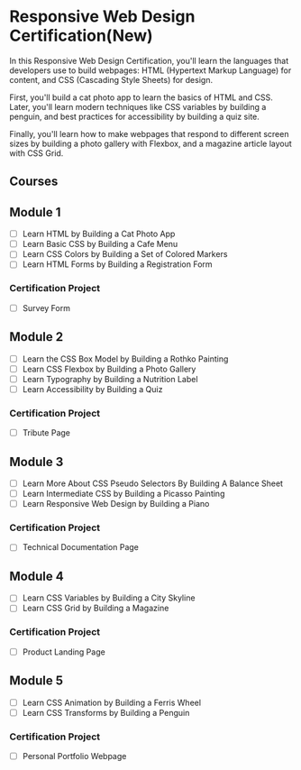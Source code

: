 # Responsive Web Design Certification(New)

In this Responsive Web Design Certification, you'll learn the languages that developers use to build webpages: HTML (Hypertext Markup Language) for content, and CSS (Cascading Style Sheets) for design.

First, you'll build a cat photo app to learn the basics of HTML and CSS. Later, you'll learn modern techniques like CSS variables by building a penguin, and best practices for accessibility by building a quiz site.

Finally, you'll learn how to make webpages that respond to different screen sizes by building a photo gallery with Flexbox, and a magazine article layout with CSS Grid.

## Courses

## Module 1

- [ ] Learn HTML by Building a Cat Photo App
- [ ] Learn Basic CSS by Building a Cafe Menu
- [ ] Learn CSS Colors by Building a Set of Colored Markers
- [ ] Learn HTML Forms by Building a Registration Form

### Certification Project

- [ ] Survey Form

## Module 2

- [ ] Learn the CSS Box Model by Building a Rothko Painting
- [ ] Learn CSS Flexbox by Building a Photo Gallery
- [ ] Learn Typography by Building a Nutrition Label
- [ ] Learn Accessibility by Building a Quiz

### Certification Project

- [ ] Tribute Page
  
## Module 3

- [ ] Learn More About CSS Pseudo Selectors By Building A Balance Sheet
- [ ] Learn Intermediate CSS by Building a Picasso Painting
- [ ] Learn Responsive Web Design by Building a Piano

### Certification Project

- [ ] Technical Documentation Page
## Module 4

- [ ] Learn CSS Variables by Building a City Skyline
- [ ] Learn CSS Grid by Building a Magazine

### Certification Project

- [ ] Product Landing Page

## Module 5

- [ ] Learn CSS Animation by Building a Ferris Wheel
- [ ] Learn CSS Transforms by Building a Penguin

### Certification Project

- [ ] Personal Portfolio Webpage
